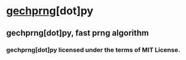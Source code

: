 # [gechprng](https://github.com/ferhatgec/gechprng)[dot]py
## gechprng[dot]py, fast prng algorithm

### gechprng[dot]py licensed under the terms of MIT License.
